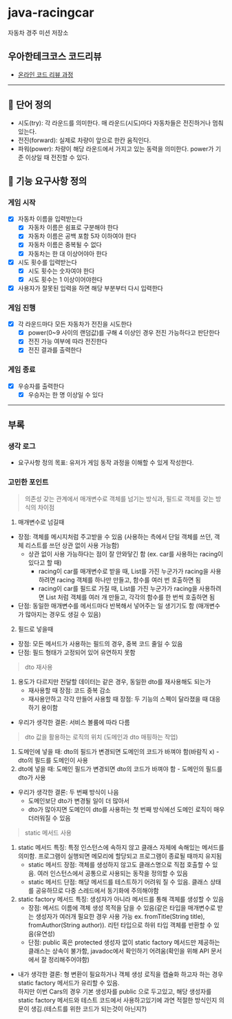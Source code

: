 # java-racingcar

자동차 경주 미션 저장소

## 우아한테크코스 코드리뷰

- [온라인 코드 리뷰 과정](https://github.com/woowacourse/woowacourse-docs/blob/master/maincourse/README.md)

---
## 📒 단어 정의
- 시도(try): 각 라운드를 의미한다. 매 라운드(시도)마다 자동차들은 전진하거나 멈춰있는다.
- 전진(forward): 실제로 차량이 앞으로 한칸 움직인다.
- 파워(power): 차량이 해당 라운드에서 가지고 있는 동력을 의미한다. power가 기준 이상일 때 전진할 수 있다.

## 📄 기능 요구사항 정의

### 게임 시작
- [x] 자동차 이름을 입력받는다
  - [x] 자동차 이름은 쉼표로 구분해야 한다
  - [x] 자동차 이름은 공백 포함 5자 이하여야 한다
  - [x] 자동차 이름은 중복될 수 없다
  - [x] 자동차는 한 대 이상어야아 한다
- [x] 시도 횟수를 입력받는다
  - [x] 시도 횟수는 숫자여야 한다
  - [x] 시도 횟수는 1 이상이어야한다
- [x] 사용자가 잘못된 입력을 하면 해당 부분부터 다시 입력한다

### 게임 진행
- [x] 각 라운드마다 모든 자동차가 전진을 시도한다
  - [x] power(0~9 사이의 랜덤값)를 구해 4 이상인 경우 전진 가능하다고 판단한다
  - [x] 전진 가능 여부에 따라 전진한다
  - [x] 전진 결과를 출력한다

### 게임 종료
- [x] 우승자를 출력한다
  - [x] 우승자는 한 명 이상일 수 있다

---
## 부록
### 생각 로그
- 요구사항 정의 목표: 유저가 게임 동작 과정을 이해할 수 있게 작성한다.

### 고민한 포인트
> 의존성 갖는 관계에서 매개변수로 객체를 넘기는 방식과, 필드로 객체를 갖는 방식의 차이점
  1. 매개변수로 넘길때
   - 장점: 객체를 메시지처럼 주고받을 수 있음 (사용하는 측에서 단일 객체를 쓰던, 객체 리스트를 쓰던 상관 없이 사용 가능함)
     - 상관 없이 사용 가능하다는 점이 잘 안와닿긴 함 (ex. car를 사용하는 racing이 있다고 할 때)
       - racing이 car를 매개변수로 받을 때, List<Car>를 가진 누군가가 racing을 사용하려면 racing 객체를 하나만 만들고, 함수를 여러 번 호출하면 됨
       - racing이 car를 필드로 가질 때, List<Car>를 가진 누군가가 racing을 사용하려면 List<Racing> 처럼 객체를 여러 개 만들고, 각각의 함수를 한 번씩 호출하면 됨
   - 단점: 동일한 매개변수를 메서드마다 반복해서 넣어주는 일 생기기도 함 (매개변수가 많아지는 경우도 생길 수 있음)
   2. 필드로 넣을때
   - 장점: 모든 메서드가 사용하는 필드의 경우, 중복 코드 줄일 수 있음
   - 단점: 필드 형태가 고정되어 있어 유연하지 못함


> dto 재사용
  1. 용도가 다르지만 전달할 데이터는 같은 경우, 동일한 dto를 재사용해도 되는가
     - 재사용할 때 장점: 코드 중복 감소
     - 재사용안하고 각각 만들어 사용할 때 장점: 두 기능의 스펙이 달라졌을 때 대응하기 용이함

  - 우리가 생각한 결론: 서비스 볼륨에 따라 다름


> dto 값을 활용하는 로직의 위치 (도메인과 dto 매핑하는 작업)
  1. 도메인에 넣을 때: dto의 필드가 변경되면 도메인의 코드가 바껴야 함(바람직 x)
    - dto의 필드를 도메인이 사용
  2. dto에 넣을 때: 도메인 필드가 변경되면 dto의 코드가 바껴야 함
    - 도메인의 필드를 dto가 사용
  - 우리가 생각한 결론: 두 번째 방식이 나음
    - 도메인보단 dto가 변경될 일이 더 많아서
    - dto가 많아지면 도메인이 dto를 사용하는 첫 번째 방식에선 도메인 로직이 매우 더러워질 수 있음


> static 메서드 사용
  1. static 메서드 특징: 특정 인스턴스에 속하지 않고 클래스 자체에 속해있는 메서드를 의미함. 프로그램이 실행되면 메모리에 할당되고 프로그램이 종료될 때까지 유지됨
     - static 메서드 장점: 객체를 생성하지 않고도 클래스명으로 직접 호출할 수 있음. 여러 인스턴스에서 공통으로 사용되는 동작을 정의할 수 있음
     - static 메서드 단점: 해당 메서드를 테스트하기 어려워 질 수 있음. 클래스 상태를 공유하므로 다중 스레드에서 동기화에 주의해야함
  2. static factory 메서드 특징: 생성자가 아니라 메서드를 통해 객체를 생성할 수 있음
     - 장점: 메서드 이름에 객체 생성 목적을 담을 수 있음(같은 타입을 매개변수로 받는 생성자가 여러개 필요한 경우 사용 가능 ex. fromTitle(String title), fromAuthor(String author)). 리턴 타입으로 하위 타입 객체를 반환할 수 있음(유연성)
     - 단점: public 혹은 protected 생성자 없이 static factory 메서드만 제공하는 클래스는 상속이 불가함, javadoc에서 확인하기 어려움(확인을 위해 API 문서에서 잘 정리해주어야함)
     
  - 내가 생각한 결론: 형 변환이 필요하거나 객체 생성 로직을 캡슐화 하고자 하는 경우 static factory 메서드가 유리할 수 있음. </br> 
    하지만 이번 Cars의 경우 기본 생성자를 public 으로 두고있고, 해당 생성자를 static factory 메서드와 테스트 코드에서 사용하고있기에 과연 적절한 방식인지 의문이 생김.(테스트를 위한 코드가 되는것이 아닌지?)